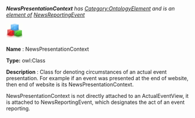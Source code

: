 ___NewsPresentationContext__ 
 has
 [Category:OntologyElement](../../Category/OntologyElement "Category:OntologyElement") 
 and is an
 [element of](../../Property/ElementOf "Property:ElementOf") 
[NewsReportingEvent](../../Submissions/NewsReportingEvent "Submissions:NewsReportingEvent")_




  





[![Class](../public/images/thumb/2/27/Class.gif/45px-Class.gif)](../../Image/Class.gif "Class")


__Name__ 
 : NewsPresentationContext
 



__Type:__ 
 owl:Class
 



__Description__ 
 : Class for denoting circumstances of an actual event presentation. For example if an event was presented at the end of website, then end of website is its NewsPresentationContext.
 



 NewsPresentationContext is not directly attached to an ActualEventView, it is attached to NewsReportingEvent, which designates the act of an event reporting.